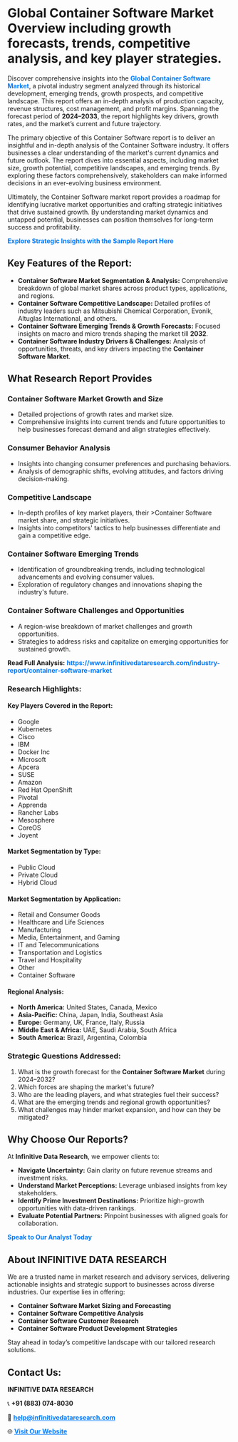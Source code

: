 <h1>Global Container Software Market Overview including growth forecasts, trends, competitive analysis, and key player strategies.</h1>
<p>
Discover comprehensive insights into the 
<a href="https://www.infinitivedataresearch.com/industry-report/container-software-market" rel="dofollow" style="color: #007BFF; text-decoration: none;"><strong>Global Container Software Market</strong></a>, a pivotal industry segment analyzed through its historical development, emerging trends, growth prospects, and competitive landscape. This report offers an in-depth analysis of production capacity, revenue structures, cost management, and profit margins. Spanning the forecast period of <strong>2024–2033</strong>, the report highlights key drivers, growth rates, and the market’s current and future trajectory.
</p>
<p>
The primary objective of this Container Software report is to deliver an insightful and in-depth analysis of the Container Software industry. It offers businesses a clear understanding of the market's current dynamics and future outlook. The report dives into essential aspects, including market size, growth potential, competitive landscapes, and emerging trends. By exploring these factors comprehensively, stakeholders can make informed decisions in an ever-evolving business environment.
</p>
<p>
Ultimately, the Container Software market report provides a roadmap for identifying lucrative market opportunities and crafting strategic initiatives that drive sustained growth. By understanding market dynamics and untapped potential, businesses can position themselves for long-term success and profitability.
</p>
<p>
<a href="https://www.infinitivedataresearch.com/request-sample/reportId=103200" style="color: #007BFF; text-decoration: none;"><strong>Explore Strategic Insights with the Sample Report Here</strong></a>
</p>

<h2>Key Features of the Report:</h2>
<ul>
<li><strong>Container Software Market Segmentation & Analysis:</strong> Comprehensive breakdown of global market shares across product types, applications, and regions.</li>
<li><strong>Container Software Competitive Landscape:</strong> Detailed profiles of industry leaders such as Mitsubishi Chemical Corporation, Evonik, Altuglas International, and others.</li>
<li><strong>Container Software Emerging Trends & Growth Forecasts:</strong> Focused insights on macro and micro trends shaping the market till <strong>2032</strong>.</li>
<li><strong>Container Software Industry Drivers & Challenges:</strong> Analysis of opportunities, threats, and key drivers impacting the <strong>Container Software Market</strong>.</li>
</ul>

<h2>What Research Report Provides</h2>
<h3>Container Software Market Growth and Size</h3>
<ul>
<li>Detailed projections of growth rates and market size.</li>
<li>Comprehensive insights into current trends and future opportunities to help businesses forecast demand and align strategies effectively.</li>
</ul>

<h3>Consumer Behavior Analysis</h3>
<ul>
<li>Insights into changing consumer preferences and purchasing behaviors.</li>
<li>Analysis of demographic shifts, evolving attitudes, and factors driving decision-making.</li>
</ul>

<h3>Competitive Landscape</h3>
<ul>
<li>In-depth profiles of key market players, their >Container Software market share, and strategic initiatives.</li>
<li>Insights into competitors' tactics to help businesses differentiate and gain a competitive edge.</li>
</ul>

<h3>Container Software Emerging Trends</h3>
<ul>
<li>Identification of groundbreaking trends, including technological advancements and evolving consumer values.</li>
<li>Exploration of regulatory changes and innovations shaping the industry's future.</li>
</ul>

<h3>Container Software Challenges and Opportunities</h3>
<ul>
<li>A region-wise breakdown of market challenges and growth opportunities.</li>
<li>Strategies to address risks and capitalize on emerging opportunities for sustained growth.</li>
</ul>
<p><strong>Read Full Analysis:</strong> <a href="https://www.infinitivedataresearch.com/industry-report/container-software-market" rel="dofollow" style="color: #007BFF; text-decoration: none;"><strong>https://www.infinitivedataresearch.com/industry-report/container-software-market</strong></a></p>
<h3>Research Highlights:</h3>
<h4>Key Players Covered in the Report:</h4>
<ul><li>Google</li><li>Kubernetes</li><li>Cisco</li><li>IBM</li><li>Docker Inc</li><li>Microsoft</li><li>Apcera</li><li>SUSE</li><li>Amazon</li><li>Red Hat OpenShift</li><li>Pivotal</li><li>Apprenda</li><li>Rancher Labs</li><li>Mesosphere</li><li>CoreOS</li><li>Joyent</li></ul>
<h4>Market Segmentation by Type:</h4>
<ul><li>Public Cloud</li><li>Private Cloud</li><li>Hybrid Cloud</li></ul>
<h4>Market Segmentation by Application:</h4>
<ul><li>Retail and Consumer Goods</li><li>Healthcare and Life Sciences</li><li>Manufacturing</li><li>Media, Entertainment, and Gaming</li><li>IT and Telecommunications</li><li>Transportation and Logistics</li><li>Travel and Hospitality</li><li>Other</li><li>Container Software</li></ul>

<h4>Regional Analysis:</h4>
<ul>
<li><strong>North America:</strong> United States, Canada, Mexico</li>
<li><strong>Asia-Pacific:</strong> China, Japan, India, Southeast Asia</li>
<li><strong>Europe:</strong> Germany, UK, France, Italy, Russia</li>
<li><strong>Middle East & Africa:</strong> UAE, Saudi Arabia, South Africa</li>
<li><strong>South America:</strong> Brazil, Argentina, Colombia</li>
</ul>

<h3>Strategic Questions Addressed:</h3>
<ol>
<li>What is the growth forecast for the <strong>Container Software Market</strong> during 2024–2032?</li>
<li>Which forces are shaping the market's future?</li>
<li>Who are the leading players, and what strategies fuel their success?</li>
<li>What are the emerging trends and regional growth opportunities?</li>
<li>What challenges may hinder market expansion, and how can they be mitigated?</li>
</ol>

<h2>Why Choose Our Reports?</h2>
<p>At <strong>Infinitive Data Research</strong>, we empower clients to:</p>
<ul>
<li><strong>Navigate Uncertainty:</strong> Gain clarity on future revenue streams and investment risks.</li>
<li><strong>Understand Market Perceptions:</strong> Leverage unbiased insights from key stakeholders.</li>
<li><strong>Identify Prime Investment Destinations:</strong> Prioritize high-growth opportunities with data-driven rankings.</li>
<li><strong>Evaluate Potential Partners:</strong> Pinpoint businesses with aligned goals for collaboration.</li>
</ul>
<p><a href="https://www.infinitivedataresearch.com/industry-report/container-software-market" rel="dofollow" style="color: #007BFF; text-decoration: none;"><strong>Speak to Our Analyst Today</strong></a></p>

<h2>About INFINITIVE DATA RESEARCH</h2>
<p>We are a trusted name in market research and advisory services, delivering actionable insights and strategic support to businesses across diverse industries. Our expertise lies in offering:</p>
<ul>
<li><strong>Container Software Market Sizing and Forecasting</strong></li>
<li><strong>Container Software Competitive Analysis</strong></li>
<li><strong>Container Software Customer Research</strong></li>
<li><strong>Container Software Product Development Strategies</strong></li>
</ul>
<p>Stay ahead in today’s competitive landscape with our tailored research solutions.</p>

<h2>Contact Us:</h2>
<p><strong>INFINITIVE DATA RESEARCH</strong></p>
<p>📞 <strong>+91 (883) 074-8030</strong></p>
<p>📧 <strong><a href="mailto:help@infinitivedataresearch.com" style="color: #007BFF;">help@infinitivedataresearch.com</a></strong></p>
<p>🌐 <strong><a href="https://www.infinitivedataresearch.com" rel="dofollow" style="color: #007BFF;">Visit Our Website</a></strong></p>